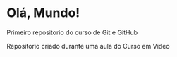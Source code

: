 # Olá, Mundo!
 Primeiro repositorio do curso de Git e GitHub

 Repositorio criado durante uma aula do Curso em Video
